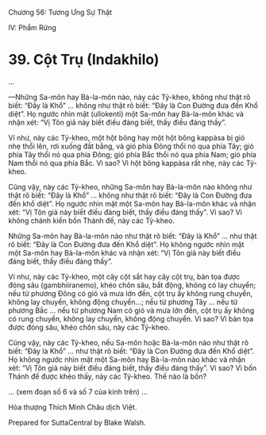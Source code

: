  

Chương 56: Tương Ưng Sự Thật

IV: Phẩm Rừng

# 39\. Cột Trụ (Indakhilo)

…

—Những Sa-môn hay Bà-la-môn nào, này các Tỷ-kheo, không như thật rõ biết: “Ðây là Khổ” … không như thật rõ biết: “Ðây là Con Ðường đưa đến Khổ diệt”. Họ ngước nhìn mặt (ullokenti) một Sa-môn hay Bà-la-môn khác và nhận xét: “Vị Tôn giả này biết điều đáng biết, thấy điều đáng thấy”.

Ví như, này các Tỷ-kheo, một hột bông hay một hột bông kappàsa bị gió nhẹ thổi lên, rơi xuống đất bằng, và gió phía Ðông thổi nó qua phía Tây; gió phía Tây thổi nó qua phía Ðông; gió phía Bắc thổi nó qua phía Nam; gió phía Nam thổi nó qua phía Bắc. Vì sao? Vì hột bông kappàsa rất nhẹ, này các Tỷ-kheo.

Cũng vậy, này các Tỷ-kheo, những Sa-môn hay Bà-la-môn nào không như thật rõ biết: “Ðây là Khổ” … không như thật rõ biết: “Ðây là Con Ðường đưa đến khổ diệt”. Họ ngước nhìn mặt một Sa-môn hay Bà-la-môn khác và nhận xét: “Vị Tôn giả này biết điều đáng biết, thấy điều đáng thấy”. Vì sao? Vì không chánh kiến bốn Thánh đế, này các Tỷ-kheo.

Những Sa-môn hay Bà-la-môn nào như thật rõ biết: “Ðây là Khổ” … như thật rõ biết: “Ðây là Con Ðường đưa đến Khổ diệt”. Họ không ngước nhìn mặt một Sa-môn hay Bà-la-môn khác và nhận xét: “Vị Tôn giả này biết điều đáng biết, thấy điều đáng thấy”.

Ví như, này các Tỷ-kheo, một cây cột sắt hay cây cột trụ, bàn tọa được đóng sâu (gambhiiranemo), khéo chôn sâu, bất động, không có lay chuyển; nếu từ phương Ðông có gió và mưa lớn đến, cột trụ ấy không rung chuyển, không lay chuyển, không động chuyển…; nếu từ phương Tây … nếu từ phương Bắc … nếu từ phương Nam có gió và mưa lớn đến, cột trụ ấy không có rung chuyển, không lay chuyển, không động chuyển. Vì sao? Vì bàn tọa được đóng sâu, khéo chôn sâu, này các Tỷ-kheo.

Cũng vậy, này các Tỷ-kheo, nếu Sa-môn hoặc Bà-la-môn nào như thật rõ biết: “Ðây là Khổ” … như thật rõ biết: “Ðây là Con Ðường đưa đến Khổ diệt”. Họ không ngước nhìn mặt một Sa-môn hay Bà-la-môn nào khác và nhận xét: “Vị Tôn giả này biết điều đáng biết, thấy điều đáng thấy”. Vì sao? Vì bốn Thánh đế được khéo thấy, này các Tỷ-kheo. Thế nào là bốn?

… (xem đoạn số 6 và số 7 của kinh trên) …

Hòa thượng Thích Minh Châu dịch Việt.

Prepared for SuttaCentral by Blake Walsh.